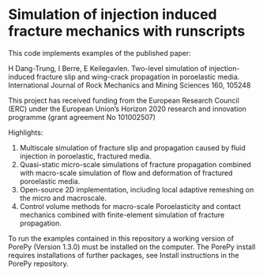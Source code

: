 # Simulation of injection induced fracture mechanics with runscripts

This code implements examples of the published paper:

H Dang-Trung, I Berre, E Keilegavlen. Two-level simulation of injection-induced fracture slip and wing-crack propagation in poroelastic media. International Journal of Rock Mechanics and Mining Sciences 160, 105248

This project has received funding from the European Research Council (ERC) under the European Union’s Horizon 2020 research and
innovation programme (grant agreement No 101002507)

Highlights:
1. Multiscale simulation of fracture slip and propagation caused by fluid injection in poroelastic, fractured media.
2. Quasi-static micro-scale simulations of fracture propagation combined with macro-scale simulation of flow and deformation of fractured poroelastic media. 
3. Open-source 2D implementation, including local adaptive remeshing on the micro and macroscale. 
4. Control volume methods for macro-scale Poroelasticity and contact mechanics combined with finite-element simulation of fracture propagation.

To run the examples contained in this repository a working version of PorePy (Version 1.3.0) must be installed on the computer.
The PorePy install requires installations of further packages, see Install instructions in the PorePy repository.
